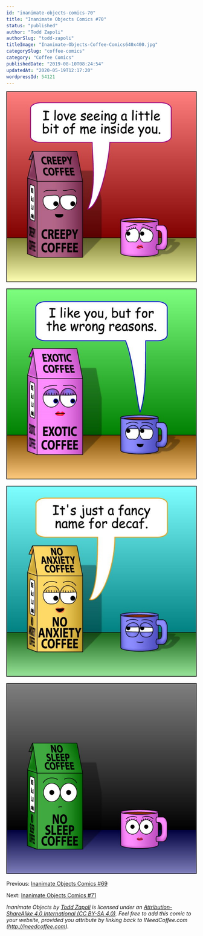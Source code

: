 ```yaml
---
id: "inanimate-objects-comics-70"
title: "Inanimate Objects Comics #70"
status: "published"
author: "Todd Zapoli"
authorSlug: "todd-zapoli"
titleImage: "Inanimate-Objects-Coffee-Comics640x400.jpg"
categorySlug: "coffee-comics"
category: "Coffee Comics"
publishedDate: "2019-08-10T08:24:54"
updatedAt: "2020-05-19T12:17:20"
wordpressId: 54121
---
```


![Creepy Coffee](coffee-comics-Creepy.jpg)

![Exotic Coffee](coffee-comics-Exotic.jpg)

![Fancy for Decaf](coffee-comics-Fancy-for-Decaf.jpg)

![No Sleep](coffee-comics-No-Sleep.jpg)

Previous: [Inanimate Objects Comics #69](http://ineedcoffee.com/inanimate-objects-comics-69/)

Next: [Inanimate Objects Comics #71](http://ineedcoffee.com/inanimate-objects-comics-71/)

*Inanimate Objects by [Todd Zapoli](http://ineedcoffee.com/) is licensed under an [Attribution-ShareAlike 4.0 International (CC BY-SA 4.0)](https://creativecommons.org/licenses/by-sa/4.0/). Feel free to add this comic to your website, provided you attribute by linking back to INeedCoffee.com (http://ineedcoffee.com).*